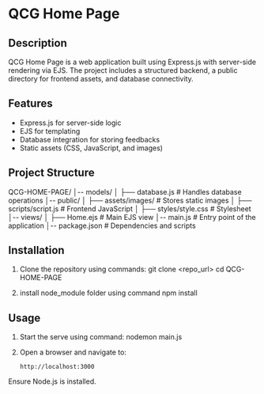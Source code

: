 # QCG Home Page

## Description

QCG Home Page is a web application built using Express.js with server-side rendering via EJS. The project includes a structured backend, a public directory for frontend assets, and database connectivity.

## Features

- Express.js for server-side logic
- EJS for templating
- Database integration for storing feedbacks
- Static assets (CSS, JavaScript, and images)

## Project Structure

QCG-HOME-PAGE/
│-- models/
│   ├── database.js          # Handles database operations
│-- public/
│   ├── assets/images/      # Stores static images
│   ├── scripts/script.js   # Frontend JavaScript
│   ├── styles/style.css    # Stylesheet
│-- views/
│   ├── Home.ejs            # Main EJS view
│-- main.js                 # Entry point of the application
│-- package.json            # Dependencies and scripts

## Installation

1. Clone the repository using commands:
   git clone <repo_url>
   cd QCG-HOME-PAGE

2. install node_module folder using command npm install


## Usage

1. Start the serve using command:
   nodemon main.js
   
3. Open a browser and navigate to:
   ```
   http://localhost:3000
   ```

Ensure Node.js is installed.
